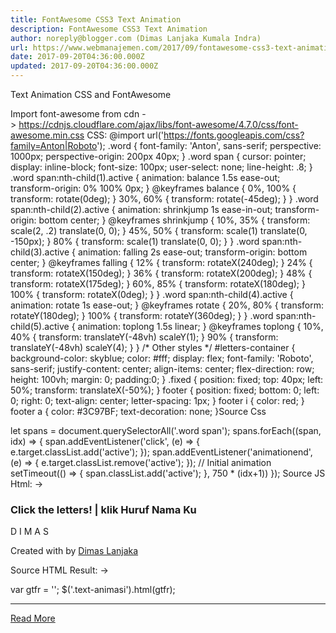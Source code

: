 ```yaml
---
title: FontAwesome CSS3 Text Animation
description: FontAwesome CSS3 Text Animation
author: noreply@blogger.com (Dimas Lanjaka Kumala Indra)
url: https://www.webmanajemen.com/2017/09/fontawesome-css3-text-animation.html
date: 2017-09-20T04:36:00.000Z
updated: 2017-09-20T04:36:00.000Z
---
```


Text Animation CSS and FontAwesome 


Import font-awesome from cdn -> https://cdnjs.cloudflare.com/ajax/libs/font-awesome/4.7.0/css/font-awesome.min.css
CSS: 
@import url('https://fonts.googleapis.com/css?family=Anton|Roboto');
.word {
 font-family: 'Anton', sans-serif;
 perspective: 1000px; 
 perspective-origin: 200px 40px;
}
.word span {
 cursor: pointer;
 display: inline-block;
 font-size: 100px;
 user-select: none;
 line-height: .8;
}
.word span:nth-child(1).active {
 animation: balance 1.5s ease-out;
 transform-origin: 0% 100% 0px;
}
@keyframes balance {
 0%, 100% {
  transform: rotate(0deg);
 }
  30%, 60% {
  transform: rotate(-45deg);
 }
}
.word span:nth-child(2).active {
 animation: shrinkjump 1s ease-in-out;
 transform-origin: bottom center;
}
@keyframes shrinkjump {
 10%, 35% {
  transform: scale(2, .2) translate(0, 0);
 }
  45%, 50% {
  transform: scale(1) translate(0, -150px);
 }
  80% {
  transform: scale(1) translate(0, 0);
 }
}
.word span:nth-child(3).active {
 animation: falling 2s ease-out;
 transform-origin: bottom center;
}
@keyframes falling {
 12% {
  transform: rotateX(240deg);
 }
  24% {
  transform: rotateX(150deg);
 }
  36% {
  transform: rotateX(200deg);
 }
  48% {
  transform: rotateX(175deg);
 }
  60%, 85% {
  transform: rotateX(180deg);
 }
  100% {
  transform: rotateX(0deg);
 }
}
.word span:nth-child(4).active {
 animation: rotate 1s ease-out;
}
@keyframes rotate {
 20%, 80% {
  transform: rotateY(180deg);
 }
  100% {
  transform: rotateY(360deg);
 }
}
.word span:nth-child(5).active {
 animation: toplong 1.5s linear;
}
@keyframes toplong {
 10%, 40% {
  transform: translateY(-48vh) scaleY(1);
 }
  90% {
  transform: translateY(-48vh) scaleY(4);
 }
}
/* Other styles */
#letters-container {
 background-color: skyblue;
 color: #fff;
 display: flex;
 font-family: 'Roboto', sans-serif;
 justify-content: center;
 align-items: center;
 flex-direction: row;
 height: 100vh;
 margin: 0; padding:0;
}
.fixed {
 position: fixed;
 top: 40px;
 left: 50%;
 transform: translateX(-50%);
}
footer {
 position: fixed;
 bottom: 0;
 left: 0;
 right: 0;
 text-align: center;
 letter-spacing: 1px;
}
footer i {
 color: red;
}
footer a {
 color: #3C97BF;
 text-decoration: none;
}Source Css

let spans = document.querySelectorAll('.word span');
spans.forEach((span, idx) => {
 span.addEventListener('click', (e) => {
  e.target.classList.add('active');
 });
 span.addEventListener('animationend', (e) => {
  e.target.classList.remove('active');
 });
  // Initial animation
 setTimeout(() => {
  span.classList.add('active');
 }, 750 * (idx+1))
});
Source JS
Html: -> 
<div id="letters-container">
<h3 class="fixed">Click the letters! | klik Huruf Nama Ku</h3>
<div class="word">
 <span>D</span>
 <span>I</span>
 <span>M</span>
 <span>A</span>
 <span>S</span>
</div>
<footer>
 <p>Created with <i class="fa fa-heart"></i> by <a href="http://Web-Manajemen.blogspot.com">Dimas Lanjaka</a></p>
</footer>
</div>
Source HTML
Result: ->  

var gtfr = ''; $('.text-animasi').html(gtfr);<hr/> <a href="https://www.webmanajemen.com/2017/09/fontawesome-css3-text-animation.html" rel="follow" class="button" id="read-more">Read More</a>